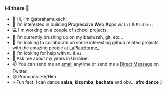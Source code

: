 ### Hi there 👋

- 👋 Hi, I’m @abrahamukachi
- 👀 I’m interested in building **P**rogressive **W**eb **A**pps w/ `Lit` & `Flutter`.
- 💻 I'm working on a couple of school projects.
- 🌱 I’m currently brushing up on my bash/zsh, git, etc...
- 👯 I’m looking to collaborate on some interesting github related projects with the amazing people at [LaPlateforme_](https://laplateforme.io).
- 🤔 I’m looking for help with `ML` & `AI`.
- 💬 Ask me about my years in Ukraine.
- 📫 You can send me an [email](abraham.ukachi@laplateforme.io) anytime or send me a [Direct Message](https://twitter.com/abrahamukachi) on Twitter.
- 😄 Pronouns: He/Him
- ⚡ Fun fact: I can dance **salsa**, **kizomba**, **bachata** and obv... **afro dance** :)
